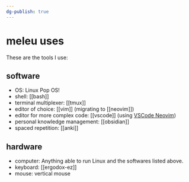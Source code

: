 ```yaml
---
dg-publish: true
---
```

# meleu uses

These are the tools I use:

## software

- OS: Linux Pop OS!
- shell: [[bash]]
- terminal multiplexer: [[tmux]]
- editor of choice: [[vim]] (migrating to [[neovim]])
- editor for more complex code: [[vscode]] (using [VSCode Neovim](https://marketplace.visualstudio.com/items?itemName=asvetliakov.vscode-neovim))
- personal knowledge management: [[obsidian]]
- spaced repetition: [[anki]]


## hardware

- computer: Anything able to run Linux and the softwares listed above.
- keyboard: [[ergodox-ez]]
- mouse: vertical mouse


